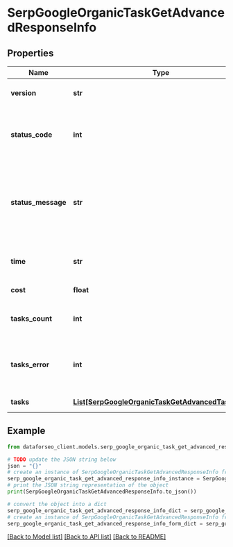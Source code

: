 # SerpGoogleOrganicTaskGetAdvancedResponseInfo


## Properties

Name | Type | Description | Notes
------------ | ------------- | ------------- | -------------
**version** | **str** | the current version of the API | [optional] 
**status_code** | **int** | general status code you can find the full list of the response codes here | [optional] 
**status_message** | **str** | general informational message you can find the full list of general informational messages here | [optional] 
**time** | **str** | total execution time, seconds | [optional] 
**cost** | **float** | total tasks cost, USD | [optional] 
**tasks_count** | **int** | the number of tasks in the tasks array | [optional] 
**tasks_error** | **int** | the number of tasks in the tasks array returned with an error | [optional] 
**tasks** | [**List[SerpGoogleOrganicTaskGetAdvancedTaskInfo]**](SerpGoogleOrganicTaskGetAdvancedTaskInfo.md) | array of tasks | [optional] 

## Example

```python
from dataforseo_client.models.serp_google_organic_task_get_advanced_response_info import SerpGoogleOrganicTaskGetAdvancedResponseInfo

# TODO update the JSON string below
json = "{}"
# create an instance of SerpGoogleOrganicTaskGetAdvancedResponseInfo from a JSON string
serp_google_organic_task_get_advanced_response_info_instance = SerpGoogleOrganicTaskGetAdvancedResponseInfo.from_json(json)
# print the JSON string representation of the object
print(SerpGoogleOrganicTaskGetAdvancedResponseInfo.to_json())

# convert the object into a dict
serp_google_organic_task_get_advanced_response_info_dict = serp_google_organic_task_get_advanced_response_info_instance.to_dict()
# create an instance of SerpGoogleOrganicTaskGetAdvancedResponseInfo from a dict
serp_google_organic_task_get_advanced_response_info_form_dict = serp_google_organic_task_get_advanced_response_info.from_dict(serp_google_organic_task_get_advanced_response_info_dict)
```
[[Back to Model list]](../README.md#documentation-for-models) [[Back to API list]](../README.md#documentation-for-api-endpoints) [[Back to README]](../README.md)



